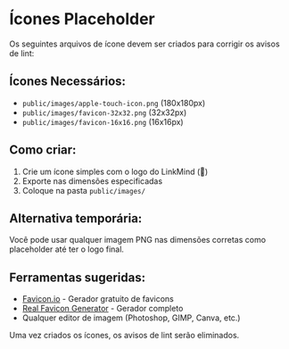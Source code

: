 # Ícones Placeholder

Os seguintes arquivos de ícone devem ser criados para corrigir os avisos de lint:

## Ícones Necessários:
- `public/images/apple-touch-icon.png` (180x180px)
- `public/images/favicon-32x32.png` (32x32px) 
- `public/images/favicon-16x16.png` (16x16px)

## Como criar:
1. Crie um ícone simples com o logo do LinkMind (🧠)
2. Exporte nas dimensões especificadas
3. Coloque na pasta `public/images/`

## Alternativa temporária:
Você pode usar qualquer imagem PNG nas dimensões corretas como placeholder até ter o logo final.

## Ferramentas sugeridas:
- [Favicon.io](https://favicon.io/) - Gerador gratuito de favicons
- [Real Favicon Generator](https://realfavicongenerator.net/) - Gerador completo
- Qualquer editor de imagem (Photoshop, GIMP, Canva, etc.)

Uma vez criados os ícones, os avisos de lint serão eliminados.
